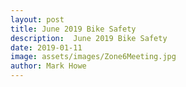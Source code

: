 ```yaml
---
layout: post
title: June 2019 Bike Safety
description:  June 2019 Bike Safety
date: 2019-01-11
image: assets/images/Zone6Meeting.jpg
author: Mark Howe
---
```

